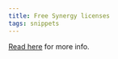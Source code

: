 ```yaml
---
title: Free Synergy licenses
tags: snippets
---
```


[Read here](http://wincent.dev/a/news/archives/2005/12/special_offer_b.php) for more info.
